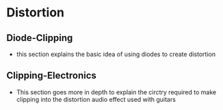 # Distortion
## Diode-Clipping
- this section explains the basic idea of using diodes to create distortion

## Clipping-Electronics
- This section goes more in depth to explain the circtry required to make clipping into the distortion audio effect used with guitars
